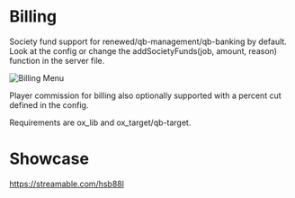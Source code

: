 # Billing

Society fund support for renewed/qb-management/qb-banking by default. Look at the config or change the addSocietyFunds(job, amount, reason) function in the server file.

![Billing Menu](https://i.imgur.com/sqBwJeC.png)

Player commission for billing also optionally supported with a percent cut defined in the config.

Requirements are ox_lib and ox_target/qb-target.

# Showcase

https://streamable.com/hsb88l
